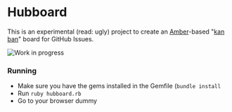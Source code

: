 # Hubboard



This is an experimental (read: ugly) project to create an
[Amber](http://amber-lang.net)-based "[kan
ban](http://en.wikipedia.org/wiki/Kan_ban)" board for GitHub Issues.



![Work in progress](http://strongspace.com/rtyler/public/hubboard-2012.03.18-06.45.png)


### Running

* Make sure you have the gems installed in the Gemfile (`bundle install`
* Run `ruby hubboard.rb`
* Go to your browser dummy
